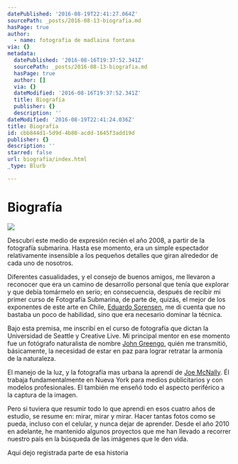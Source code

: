 ```yaml
---
datePublished: '2016-08-19T22:41:27.064Z'
sourcePath: _posts/2016-08-13-biografia.md
hasPage: true
author:
  - name: fotografia de madlaina fontana
via: {}
metadata:
  datePublished: '2016-08-16T19:37:52.341Z'
  sourcePath: _posts/2016-08-13-biografia.md
  hasPage: true
  author: []
  via: {}
  dateModified: '2016-08-16T19:37:52.341Z'
  title: Biografía
  publisher: {}
  description: ''
dateModified: '2016-08-19T22:41:24.036Z'
title: Biografía
id: cbb844d1-5d9d-4b80-acdd-1645f3add19d
publisher: {}
description: ''
starred: false
url: biografia/index.html
_type: Blurb

---
```

# Biografía
![](https://the-grid-user-content.s3-us-west-2.amazonaws.com/cf258c86-025c-4857-890d-7e44886bfc1e.jpg)

Descubrí este medio de expresión recién el año 2008, a partir de la fotografía submarina. Hasta ese momento, era un simple espectador relativamente insensible a los pequeños detalles que giran alrededor de cada uno de nosotros.

Diferentes casualidades, y el consejo de buenos amigos, me llevaron a reconocer que era un camino de desarrollo personal que tenía que explorar y que debía tomármelo en serio; en consecuencia, después de recibir mi primer curso de Fotografía Submarina, de parte de, quizás, el mejor de los exponentes de este arte en Chile, [Eduardo Sorensen][0], me di cuenta que no bastaba un poco de habilidad, sino que era necesario dominar la técnica.

Bajo esta premisa, me inscribí en el curso de fotografía que dictan la Universidad de Seattle y Creative Live. Mi principal mentor en ese momento fue un fotógrafo naturalista de nombre [John Greengo][1], quién me transmitió, básicamente, la necesidad de estar en paz para lograr retratar la armonía de la naturaleza. 

El manejo de la luz, y la fotografía mas urbana la aprendí de [Joe McNally][2]. Él trabaja fundamentalmente en Nueva York para medios publicitarios y con modelos profesionales. El también me enseñó todo el aspecto periférico a la captura de la imagen.

Pero si tuviera que resumir todo lo que aprendi en esos cuatro años de estudio, se resume en: mirar, mirar y mirar. Hacer tantas fotos como se pueda, incluso con el celular, y nunca dejar de aprender. Desde el año 2010 en adelante, he mantenido algunos proyectos que me han llevado a recorrer nuestro país en la búsqueda de las imágenes que le den vida.

Aquí dejo registrada parte de esa historia

[0]: http://www.eduardosorensen.cl/ "Página web de Eduardo Sorensen"
[1]: http://www.johngreengo.com/ "Página web de John Greengo"
[2]: http://portfolio.joemcnally.com/index "Página web de Joe McNally"